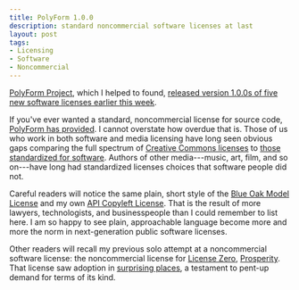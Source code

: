 ```yaml
---
title: PolyForm 1.0.0
description: standard noncommercial software licenses at last
layout: post
tags:
- Licensing
- Software
- Noncommercial
---
```


[PolyForm Project](https://polyformproject.org), which I helped to found, [released version 1.0.0s of five new software licenses earlier this week](https://polyformproject.org/2019/07/09/version-1/).

If you've ever wanted a standard, noncommercial license for source code, [PolyForm has provided](https://polyformproject.org/licenses/noncommercial/1.0.0).  I cannot overstate how overdue that is.  Those of us who work in both software and media licensing have long seen obvious gaps comparing the full spectrum of [Creative Commons licenses](https://creativecommons.org/licenses) to [those standardized for software](https://spdx.org/licenses/).  Authors of other media---music, art, film, and so on---have long had standardized licenses choices that software people did not.

Careful readers will notice the same plain, short style of the [Blue Oak Model License](https://blueoakcouncil.org/license/1.0.0) and my own [API Copyleft License](https://github.com/kemitchell/api-copyleft-license).  That is the result of more lawyers, technologists, and businesspeople than I could remember to list here.  I am so happy to see plain, approachable language become more and more the norm in next-generation public software licenses.

Other readers will recall my previous solo attempt at a noncommercial software license: the noncommercial license for [License Zero](https://licensezero.com), [Prosperity](https://licensezero.com/licenses/prosperity).  That license saw adoption in [surprising places](https://github.com/dependabot/dependabot-core/blob/master/LICENSE), a testament to pent-up demand for terms of its kind.
